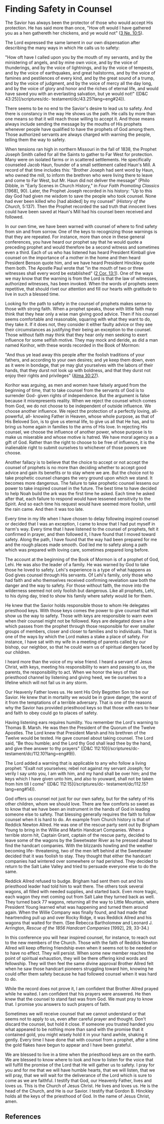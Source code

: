 # Finding Safety in Counsel

The Savior has always been the protector of those who would accept His
protection. He has said more than once, "How oft would I have gathered you as
a hen gathereth her chickens, and ye would not" ([3 Ne.
10:5](/scriptures/bofm/3-ne/10.5?lang=eng#4)).

The Lord expressed the same lament in our own dispensation after describing
the many ways in which He calls us to safety:

"How oft have I called upon you by the mouth of my servants, and by the
ministering of angels, and by mine own voice, and by the voice of thunderings,
and by the voice of lightnings, and by the voice of tempests, and by the voice
of earthquakes, and great hailstorms, and by the voice of famines and
pestilences of every kind, and by the great sound of a trump, and by the voice
of judgment, and by the voice of mercy all the day long, and by the voice of
glory and honor and the riches of eternal life, and would have saved you with
an everlasting salvation, but ye would not!" ([D&amp;C 43:25](/scriptures/dc-
testament/dc/43.25?lang=eng#24)).

There seems to be no end to the Savior's desire to lead us to safety. And
there is constancy in the way He shows us the path. He calls by more than one
means so that it will reach those willing to accept it. And those means always
include sending the message by the mouths of His prophets whenever people have
qualified to have the prophets of God among them. Those authorized servants
are always charged with warning the people, telling them the way to safety.

When tensions ran high in northern Missouri in the fall of 1838, the Prophet
Joseph Smith called for all the Saints to gather to Far West for protection.
Many were on isolated farms or in scattered settlements. He specifically
counseled Jacob Haun, founder of a small settlement called Haun's Mill. A
record of that time includes this: "Brother Joseph had sent word by Haun, who
owned the mill, to inform the brethren who were living there to leave and come
to Far West, but Mr. Haun did not deliver the message" (Philo Dibble, in
"Early Scenes in Church History," in _Four Faith Promoting Classics_ [1968],
90). Later, the Prophet Joseph recorded in his history: "Up to this day God
had given me wisdom to save the people who took counsel. None had ever been
killed who [had abided] by my counsel" (_History of the Church,_ 5:137). Then
the Prophet recorded the sad truth that innocent lives could have been saved
at Haun's Mill had his counsel been received and followed.

In our own time, we have been warned with counsel of where to find safety from
sin and from sorrow. One of the keys to recognizing those warnings is that
they are repeated. For instance, more than once in these general conferences,
you have heard our prophet say that he would quote a preceding prophet and
would therefore be a second witness and sometimes even a third. Each of us who
has listened has heard President Kimball give counsel on the importance of a
mother in the home and then heard President Benson quote him, and we have
heard President Hinckley quote them both. The Apostle Paul wrote that "in the
mouth of two or three witnesses shall every word be established" ([2 Cor.
13:1](/scriptures/nt/2-cor/13.1?lang=eng#0)). One of the ways we may know that
the warning is from the Lord is that the law of witnesses, authorized
witnesses, has been invoked. When the words of prophets seem repetitive, that
should rivet our attention and fill our hearts with gratitude to live in such
a blessed time.

Looking for the path to safety in the counsel of prophets makes sense to those
with strong faith. When a prophet speaks, those with little faith may think
that they hear only a wise man giving good advice. Then if his counsel seems
comfortable and reasonable, squaring with what they want to do, they take it.
If it does not, they consider it either faulty advice or they see their
circumstances as justifying their being an exception to the counsel. Those
without faith may think that they hear only men seeking to exert influence for
some selfish motive. They may mock and deride, as did a man named Korihor,
with these words recorded in the Book of Mormon:

"And thus ye lead away this people after the foolish traditions of your
fathers, and according to your own desires; and ye keep them down, even as it
were in bondage, that ye may glut yourselves with the labors of their hands,
that they durst not look up with boldness, and that they durst not enjoy their
rights and privileges" ([Alma
30:27](/scriptures/bofm/alma/30.27?lang=eng#26)).

Korihor was arguing, as men and women have falsely argued from the beginning
of time, that to take counsel from the servants of God is to surrender God-
given rights of independence. But the argument is false because it
misrepresents reality. When we reject the counsel which comes from God, we do
not choose to be independent of outside influence. We choose another
influence. We reject the protection of a perfectly loving, all-powerful, all-
knowing Father in Heaven, whose whole purpose, as that of His Beloved Son, is
to give us eternal life, to give us all that He has, and to bring us home
again in families to the arms of His love. In rejecting His counsel, we choose
the influence of another power, whose purpose is to make us miserable and
whose motive is hatred. We have moral agency as a gift of God. Rather than the
right to choose to be free of influence, it is the inalienable right to submit
ourselves to whichever of those powers we choose.

Another fallacy is to believe that the choice to accept or not accept the
counsel of prophets is no more than deciding whether to accept good advice and
gain its benefits or to stay where we are. But the choice not to take
prophetic counsel changes the very ground upon which we stand. It becomes more
dangerous. The failure to take prophetic counsel lessens our power to take
inspired counsel in the future. The best time to have decided to help Noah
build the ark was the first time he asked. Each time he asked after that, each
failure to respond would have lessened sensitivity to the Spirit. And so each
time his request would have seemed more foolish, until the rain came. And then
it was too late.

Every time in my life when I have chosen to delay following inspired counsel
or decided that I was an exception, I came to know that I had put myself in
harm's way. Every time that I have listened to the counsel of prophets, felt
it confirmed in prayer, and then followed it, I have found that I moved toward
safety. Along the path, I have found that the way had been prepared for me and
the rough places made smooth. God led me to safety along a path which was
prepared with loving care, sometimes prepared long before.

The account at the beginning of the Book of Mormon is of a prophet of God,
Lehi. He was also the leader of a family. He was warned by God to take those
he loved to safety. Lehi's experience is a type of what happens as God gives
counsel through His servants. Of Lehi's family, only those who had faith and
who themselves received confirming revelation saw both the danger and the way
to safety. For those without faith, the move into the wilderness seemed not
only foolish but dangerous. Like all prophets, Lehi, to his dying day, tried
to show his family where safety would lie for them.

He knew that the Savior holds responsible those to whom He delegates
priesthood keys. With those keys comes the power to give counsel that will
show us the way to safety. Those with keys are responsible to warn even when
their counsel might not be followed. Keys are delegated down a line which
passes from the prophet through those responsible for ever smaller groups of
members, closer and closer to families and to individuals. That is one of the
ways by which the Lord makes a stake a place of safety. For instance, I have
sat with my wife in a meeting of parents called by our bishop, our neighbor,
so that he could warn us of spiritual dangers faced by our children.

I heard more than the voice of my wise friend. I heard a servant of Jesus
Christ, with keys, meeting his responsibility to warn and passing to us, the
parents, the responsibility to act. When we honor the keys of that priesthood
channel by listening and giving heed, we tie ourselves to a lifeline which
will not fail us in any storm.

Our Heavenly Father loves us. He sent His Only Begotten Son to be our Savior.
He knew that in mortality we would be in grave danger, the worst of it from
the temptations of a terrible adversary. That is one of the reasons why the
Savior has provided priesthood keys so that those with ears to hear and faith
to obey could go to places of safety.

Having listening ears requires humility. You remember the Lord's warning to
Thomas B. Marsh. He was then the President of the Quorum of the Twelve
Apostles. The Lord knew that President Marsh and his brethren of the Twelve
would be tested. He gave counsel about taking counsel. The Lord said, "Be thou
humble; and the Lord thy God shall lead thee by the hand, and give thee answer
to thy prayers" ([D&amp;C 112:10](/scriptures/dc-
testament/dc/112.10?lang=eng#9)).

The Lord added a warning that is applicable to any who follow a living
prophet: "Exalt not yourselves; rebel not against my servant Joseph; for
verily I say unto you, I am with him, and my hand shall be over him; and the
keys which I have given unto him, and also to youward, shall not be taken from
him till I come" ([D&amp;C 112:15](/scriptures/dc-
testament/dc/112.15?lang=eng#14)).

God offers us counsel not just for our own safety, but for the safety of His
other children, whom we should love. There are few comforts so sweet as to
know that we have been an instrument in the hands of God in leading someone
else to safety. That blessing generally requires the faith to follow counsel
when it is hard to do. An example from Church history is that of Reddick
Newton Allred. He was one of the rescue party sent out by Brigham Young to
bring in the Willie and Martin Handcart Companies. When a terrible storm hit,
Captain Grant, captain of the rescue party, decided to leave some of the
wagons by the Sweetwater River as he pressed ahead to find the handcart
companies. With the blizzards howling and the weather becoming life-
threatening, two of the men left behind at the Sweetwater decided that it was
foolish to stay. They thought that either the handcart companies had wintered
over somewhere or had perished. They decided to return to the Salt Lake Valley
and tried to persuade everyone else to do the same.

Reddick Allred refused to budge. Brigham had sent them out and his priesthood
leader had told him to wait there. The others took several wagons, all filled
with needed supplies, and started back. Even more tragic, each wagon they met
coming out from Salt Lake they turned back as well. They turned back 77
wagons, returning all the way to Little Mountain, where President Young
learned what was happening and turned them around again. When the Willie
Company was finally found, and had made that heartrending pull up and over
Rocky Ridge, it was Reddick Allred and his wagons that waited for them. (See
Rebecca Bartholomew and Leonard J. Arrington, _Rescue of the 1856 Handcart
Companies_ [1992], 29, 33-34.)

In this conference you will hear inspired counsel, for instance, to reach out
to the new members of the Church. Those with the faith of Reddick Newton
Allred will keep offering friendship even when it seems not to be needed or to
have no effect. They will persist. When some new member reaches the point of
spiritual exhaustion, they will be there offering kind words and fellowship.
They will then feel the same divine approval Brother Allred felt when he saw
those handcart pioneers struggling toward him, knowing he could offer them
safety because he had followed counsel when it was hard to do.

While the record does not prove it, I am confident that Brother Allred prayed
while he waited. I am confident that his prayers were answered. He then knew
that the counsel to stand fast was from God. We must pray to know that. I
promise you answers to such prayers of faith.

Sometimes we will receive counsel that we cannot understand or that seems not
to apply to us, even after careful prayer and thought. Don't discard the
counsel, but hold it close. If someone you trusted handed you what appeared to
be nothing more than sand with the promise that it contained gold, you might
wisely hold it in your hand awhile, shaking it gently. Every time I have done
that with counsel from a prophet, after a time the gold flakes have begun to
appear and I have been grateful.

We are blessed to live in a time when the priesthood keys are on the earth. We
are blessed to know where to look and how to listen for the voice that will
fulfill the promise of the Lord that He will gather us to safety. I pray for
you and for me that we will have humble hearts, that we will listen, that we
will pray, that we will wait for the deliverance of the Lord which is sure to
come as we are faithful. I testify that God, our Heavenly Father, lives and
loves us. This is the Church of Jesus Christ. He lives and loves us. He is the
head of the Church, and He is our Savior. I testify that Gordon B. Hinckley
holds all the keys of the priesthood of God. In the name of Jesus Christ,
amen.

## References

